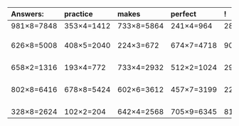 | Answers: | practice | makes | perfect | ! |
| :--- | :--- | :--- | :--- | :--- |
| 981×8=7848 | 353×4=1412 | 733×8=5864 | 241×4=964 | 280×3=840 | 
|   |   |   |   |   | 
|   |   |   |   |   | 
|   |   |   |   |   | 
| 626×8=5008 | 408×5=2040 | 224×3=672 | 674×7=4718 | 906×5=4530 | 
|   |   |   |   |   | 
|   |   |   |   |   | 
|   |   |   |   |   | 
|   |   |   |   |   | 
| 658×2=1316 | 193×4=772 | 733×4=2932 | 512×2=1024 | 298×9=2682 | 
|   |   |   |   |   | 
|   |   |   |   |   | 
|   |   |   |   |   | 
|   |   |   |   |   | 
| 802×8=6416 | 678×8=5424 | 602×6=3612 | 457×7=3199 | 221×7=1547 | 
|   |   |   |   |   | 
|   |   |   |   |   | 
|   |   |   |   |   | 
|   |   |   |   |   | 
| 328×8=2624 | 102×2=204 | 642×4=2568 | 705×9=6345 | 815×5=4075 | 
